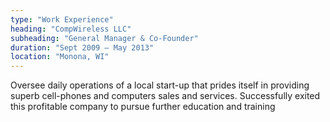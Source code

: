 ```yaml
---
type: "Work Experience"
heading: "CompWireless LLC"
subheading: "General Manager & Co-Founder"
duration: "Sept 2009 – May 2013"
location: "Monona, WI"
---
```


Oversee daily operations of a local start-up that prides itself in providing superb cell-phones and computers sales and services. Successfully exited this profitable company to pursue further education and training
